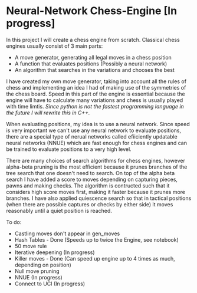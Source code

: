 # Neural-Network Chess-Engine [In progress]
In this project I will create a chess engine from scratch. Classical chess engines usually consist of 3 main parts:

* A move generator, generating all legal moves in a chess position
* A function that evaluates positions (Possibly a neural network)
* An algorithm that searches in the variations and chooses the best

I have created my own move generator, taking into account all the rules of chess and implementing an idea I had of making use of the symmetries of the chess board. Speed in this part of the engine is essential because the engine will have to calculate many variations and chess is usually played with time limtis. *Since python is not the fastest programming language in the future I will rewrite this in C++.*

When evaluating positions, my idea is to use a neural network. Since speed is very important we can't use any neural network to evaluate positions, there are a special type of nerual networks called efiiciently updatable neural networks (NNUE) which are fast enough for chess engines and can be trained to evaluate positions to a very high level.

There are many choices of search algorithms for chess engines, however alpha-beta pruning is the most efficient because it prunes branches of the tree search that one doesn't need to search. On top of the alpha beta search I have added a score to moves depending on capturing pieces, pawns and making checks. The algorithm is contructed such that it considers high score moves first, making it faster because it prunes more branches. I have also applied quiescence search so that in tactical positions (when there are possible captures or checks by either side) it moves reasonably until a quiet position is reached.

To do:
* Castling moves don't appear in gen_moves
* Hash Tables - Done (Speeds up to twice the Engine, see notebook)
* 50 move rule
* Iterative deepening (In progress)
* Killer moves - Done (Can speed up engine up to 4 times as much, depending on position)
* Null move pruning
* NNUE (In progress)
* Connect to UCI (In progress)

